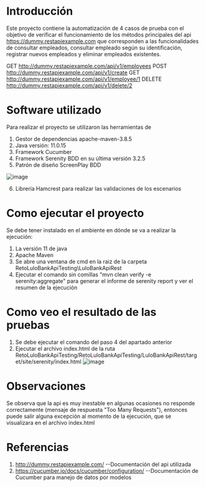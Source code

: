 # Introducción 
Este proyecto contiene la automatización de 4 casos de prueba con el objetivo de verificar el funcionamiento de los métodos principales del api https://dummy.restapiexample.com que corresponden a las funcionalidades de consultar empleados, consultar empleado según su identificación, registrar nuevos empleados y eliminar empleados existentes.

GET
http://dummy.restapiexample.com/api/v1/employees
POST
http://dummy.restapiexample.com/api/v1/create
GET
http://dummy.restapiexample.com/api/v1/employee/1
DELETE
http://dummy.restapiexample.com/api/v1/delete/2

# Software utilizado
Para realizar el proyecto se utilizaron las herramientas de
1.  Gestor de dependencias apache-maven-3.8.5
2.  Java versión: 11.0.15
3.  Framework Cucumber
4.  Framework Serenity BDD en su última versión 3.2.5
5.  Patrón de diseño ScreenPlay BDD

![image](https://user-images.githubusercontent.com/57577125/169853389-abf8854d-c59d-4e49-893a-7997a28e8259.png)

6.  Librería Hamcrest para realizar las validaciones de los escenarios

# Como ejecutar el proyecto
Se debe tener instalado en el ambiente en dónde se va a realizar la ejecución:
1.  La versión 11 de java
2.  Apache Maven
3.  Se abre una ventana de cmd en la raiz de la carpeta RetoLuloBankApiTesting\LuloBankApiRest 
4.  Ejecutar el comando sin comillas "mvn clean verify -e serenity:aggregate" para generar el informe de serenity report y ver el resumen de la ejecución

# Como veo el resultado de las pruebas
1. Se debe ejecutar el comando del paso 4 del apartado anterior
2. Ejecutar el archivo index.html de la ruta RetoLuloBankApiTesting/RetoLuloBankApiTesting/LuloBankApiRest/target/site/serenity/index.html
![image](https://user-images.githubusercontent.com/57577125/169853808-81395dfe-87c2-45ec-8496-58e885801f8c.png)

# Observaciones
Se observa que la api es muy inestable en algunas ocasiones no responde correctamente (mensaje de respuesta "Too Many Requests"), entonces puede salir alguna excepción al momento de la ejecución, que se visualizara en el archivo index.html

# Referencias
1. http://dummy.restapiexample.com/   --Documentación del api utilizada
2. https://cucumber.io/docs/cucumber/configuration/   --Documentación de Cucumber para manejo de datos por modelos
